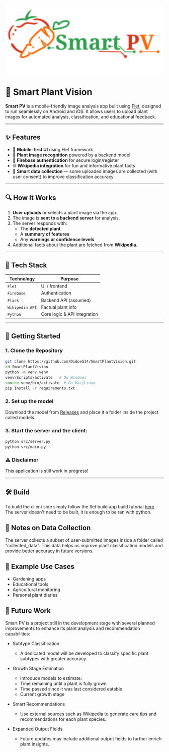 
![Logo](https://raw.githubusercontent.com/DidoeS14/SmartPlantVision/main/src/assets/title.png)


# 🌿 Smart Plant Vision

**Smart PV** is a mobile-friendly image analysis app built using [Flet](https://flet.dev/), designed to run seamlessly on Android and iOS. It allows users to upload plant images for automated analysis, classification, and educational feedback.

---

## ✨ Features

- 📱 **Mobile-first UI** using Flet framework
- 🌱 **Plant image recognition** powered by a backend model
- 🔐 **Firebase authentication** for secure login/register
- 🌐 **Wikipedia integration** for fun and informative plant facts
- 💾 **Smart data collection** — some uploaded images are collected (with user consent) to improve classification accuracy

---

## 🔍 How It Works

1. **User uploads** or selects a plant image via the app.
2. The image is **sent to a backend server** for analysis.
3. The server responds with:
   - The **detected plant**
   - A **summary of features**
   - Any **warnings or confidence levels**
4. Additional facts about the plant are fetched from **Wikipedia**.



---

## 🔧 Tech Stack

| Technology      | Purpose                      |
|-----------------|------------------------------|
| `Flet`          | UI / frontend                |
| `Firebase`      | Authentication               |
| `Flask`         | Backend API (assumed)        |
| `Wikipedia API` | Factual plant info           |
| `Python`        | Core logic & API integration |


---


## 🚀 Getting Started

### 1. Clone the Repository

```bash
git clone https://github.com/DidoeS14/SmartPlantVision.git
cd SmartPlantVision
python -m venv venv
venv\Scripts\activate   # On Windows
source venv/bin/activate  # On Mac/Linux
pip install -r requirements.txt
`````
### 2. Set up the model 
Download the model from [Releases](https://github.com/DidoeS14/SmartPlantVision/releases)
and place it a folder inside the project called models.

### 3. Start the server and the client:
```bash
python src/server.py
python src/main.py
````


### ⚠️ Disclaimer

This application is still work in progress!


---
## 🛠️ Build
To build the client side simply follow the flet build app build tutorial [here](https://flet.dev/docs/publish).
The server doesn't need to be built, it is enough to be ran with python.

## 🔐 Notes on Data Collection
The server collects a subset of user-submitted images inside a folder called "collected_data". This data helps us improve plant classification models and provide better accuracy in future versions.

## 🧪 Example Use Cases
- Gardening apps
- Educational tools
- Agricultural monitoring
- Personal plant diaries

## 🔮 Future Work
Smart PV is a project still in the development stage with several planned improvements to enhance its plant analysis and recommendation capabilities:

- Subtype Classification
  - A dedicated model will be developed to classify specific plant subtypes with greater accuracy.


- Growth Stage Estimation
  - Introduce models to estimate:
  - Time remaining until a plant is fully grown
  - Time passed since it was last considered eatable
  - Current growth stage


- Smart Recommendations
   - Use external sources such as Wikipedia to generate care tips and recommendations for each plant species.


- Expanded Output Fields
  - Future updates may include additional output fields to further enrich plant insights.